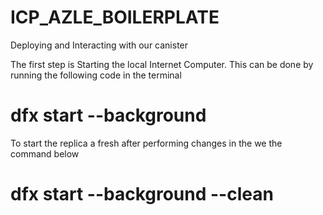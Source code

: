 # ICP_AZLE_BOILERPLATE

Deploying and Interacting with our canister

The first step is Starting the local Internet Computer. This can be done by running the following code in the terminal

# dfx start --background

To start the replica a fresh after performing changes in the we the command below

# dfx start --background --clean

